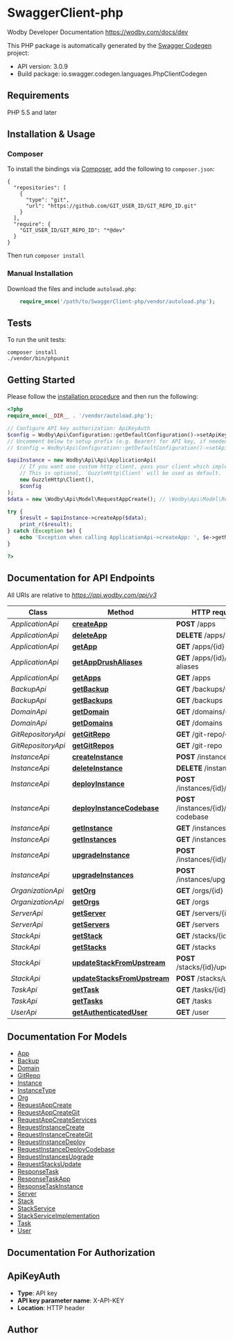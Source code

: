 # SwaggerClient-php
Wodby Developer Documentation https://wodby.com/docs/dev

This PHP package is automatically generated by the [Swagger Codegen](https://github.com/swagger-api/swagger-codegen) project:

- API version: 3.0.9
- Build package: io.swagger.codegen.languages.PhpClientCodegen

## Requirements

PHP 5.5 and later

## Installation & Usage
### Composer

To install the bindings via [Composer](http://getcomposer.org/), add the following to `composer.json`:

```
{
  "repositories": [
    {
      "type": "git",
      "url": "https://github.com/GIT_USER_ID/GIT_REPO_ID.git"
    }
  ],
  "require": {
    "GIT_USER_ID/GIT_REPO_ID": "*@dev"
  }
}
```

Then run `composer install`

### Manual Installation

Download the files and include `autoload.php`:

```php
    require_once('/path/to/SwaggerClient-php/vendor/autoload.php');
```

## Tests

To run the unit tests:

```
composer install
./vendor/bin/phpunit
```

## Getting Started

Please follow the [installation procedure](#installation--usage) and then run the following:

```php
<?php
require_once(__DIR__ . '/vendor/autoload.php');

// Configure API key authorization: ApiKeyAuth
$config = Wodby\Api\Configuration::getDefaultConfiguration()->setApiKey('X-API-KEY', 'YOUR_API_KEY');
// Uncomment below to setup prefix (e.g. Bearer) for API key, if needed
// $config = Wodby\Api\Configuration::getDefaultConfiguration()->setApiKeyPrefix('X-API-KEY', 'Bearer');

$apiInstance = new Wodby\Api\Api\ApplicationApi(
    // If you want use custom http client, pass your client which implements `GuzzleHttp\ClientInterface`.
    // This is optional, `GuzzleHttp\Client` will be used as default.
    new GuzzleHttp\Client(),
    $config
);
$data = new \Wodby\Api\Model\RequestAppCreate(); // \Wodby\Api\Model\RequestAppCreate | 

try {
    $result = $apiInstance->createApp($data);
    print_r($result);
} catch (Exception $e) {
    echo 'Exception when calling ApplicationApi->createApp: ', $e->getMessage(), PHP_EOL;
}

?>
```

## Documentation for API Endpoints

All URIs are relative to *https://api.wodby.com/api/v3*

Class | Method | HTTP request | Description
------------ | ------------- | ------------- | -------------
*ApplicationApi* | [**createApp**](docs/Api/ApplicationApi.md#createapp) | **POST** /apps | 
*ApplicationApi* | [**deleteApp**](docs/Api/ApplicationApi.md#deleteapp) | **DELETE** /apps/{id} | 
*ApplicationApi* | [**getApp**](docs/Api/ApplicationApi.md#getapp) | **GET** /apps/{id} | 
*ApplicationApi* | [**getAppDrushAliases**](docs/Api/ApplicationApi.md#getappdrushaliases) | **GET** /apps/{id}/drush-aliases | 
*ApplicationApi* | [**getApps**](docs/Api/ApplicationApi.md#getapps) | **GET** /apps | 
*BackupApi* | [**getBackup**](docs/Api/BackupApi.md#getbackup) | **GET** /backups/{id} | 
*BackupApi* | [**getBackups**](docs/Api/BackupApi.md#getbackups) | **GET** /backups | 
*DomainApi* | [**getDomain**](docs/Api/DomainApi.md#getdomain) | **GET** /domains/{id} | 
*DomainApi* | [**getDomains**](docs/Api/DomainApi.md#getdomains) | **GET** /domains | 
*GitRepositoryApi* | [**getGitRepo**](docs/Api/GitRepositoryApi.md#getgitrepo) | **GET** /git-repo/{id} | 
*GitRepositoryApi* | [**getGitRepos**](docs/Api/GitRepositoryApi.md#getgitrepos) | **GET** /git-repo | 
*InstanceApi* | [**createInstance**](docs/Api/InstanceApi.md#createinstance) | **POST** /instances | 
*InstanceApi* | [**deleteInstance**](docs/Api/InstanceApi.md#deleteinstance) | **DELETE** /instances/{id} | 
*InstanceApi* | [**deployInstance**](docs/Api/InstanceApi.md#deployinstance) | **POST** /instances/{id}/deploy | 
*InstanceApi* | [**deployInstanceCodebase**](docs/Api/InstanceApi.md#deployinstancecodebase) | **POST** /instances/{id}/deploy-codebase | 
*InstanceApi* | [**getInstance**](docs/Api/InstanceApi.md#getinstance) | **GET** /instances/{id} | 
*InstanceApi* | [**getInstances**](docs/Api/InstanceApi.md#getinstances) | **GET** /instances | 
*InstanceApi* | [**upgradeInstance**](docs/Api/InstanceApi.md#upgradeinstance) | **POST** /instances/{id}/upgrade | 
*InstanceApi* | [**upgradeInstances**](docs/Api/InstanceApi.md#upgradeinstances) | **POST** /instances/upgrade | 
*OrganizationApi* | [**getOrg**](docs/Api/OrganizationApi.md#getorg) | **GET** /orgs/{id} | 
*OrganizationApi* | [**getOrgs**](docs/Api/OrganizationApi.md#getorgs) | **GET** /orgs | 
*ServerApi* | [**getServer**](docs/Api/ServerApi.md#getserver) | **GET** /servers/{id} | 
*ServerApi* | [**getServers**](docs/Api/ServerApi.md#getservers) | **GET** /servers | 
*StackApi* | [**getStack**](docs/Api/StackApi.md#getstack) | **GET** /stacks/{id} | 
*StackApi* | [**getStacks**](docs/Api/StackApi.md#getstacks) | **GET** /stacks | 
*StackApi* | [**updateStackFromUpstream**](docs/Api/StackApi.md#updatestackfromupstream) | **POST** /stacks/{id}/update | 
*StackApi* | [**updateStacksFromUpstream**](docs/Api/StackApi.md#updatestacksfromupstream) | **POST** /stacks/update | 
*TaskApi* | [**getTask**](docs/Api/TaskApi.md#gettask) | **GET** /tasks/{id} | 
*TaskApi* | [**getTasks**](docs/Api/TaskApi.md#gettasks) | **GET** /tasks | 
*UserApi* | [**getAuthenticatedUser**](docs/Api/UserApi.md#getauthenticateduser) | **GET** /user | 


## Documentation For Models

 - [App](docs/Model/App.md)
 - [Backup](docs/Model/Backup.md)
 - [Domain](docs/Model/Domain.md)
 - [GitRepo](docs/Model/GitRepo.md)
 - [Instance](docs/Model/Instance.md)
 - [InstanceType](docs/Model/InstanceType.md)
 - [Org](docs/Model/Org.md)
 - [RequestAppCreate](docs/Model/RequestAppCreate.md)
 - [RequestAppCreateGit](docs/Model/RequestAppCreateGit.md)
 - [RequestAppCreateServices](docs/Model/RequestAppCreateServices.md)
 - [RequestInstanceCreate](docs/Model/RequestInstanceCreate.md)
 - [RequestInstanceCreateGit](docs/Model/RequestInstanceCreateGit.md)
 - [RequestInstanceDeploy](docs/Model/RequestInstanceDeploy.md)
 - [RequestInstanceDeployCodebase](docs/Model/RequestInstanceDeployCodebase.md)
 - [RequestInstancesUpgrade](docs/Model/RequestInstancesUpgrade.md)
 - [RequestStacksUpdate](docs/Model/RequestStacksUpdate.md)
 - [ResponseTask](docs/Model/ResponseTask.md)
 - [ResponseTaskApp](docs/Model/ResponseTaskApp.md)
 - [ResponseTaskInstance](docs/Model/ResponseTaskInstance.md)
 - [Server](docs/Model/Server.md)
 - [Stack](docs/Model/Stack.md)
 - [StackService](docs/Model/StackService.md)
 - [StackServiceImplementation](docs/Model/StackServiceImplementation.md)
 - [Task](docs/Model/Task.md)
 - [User](docs/Model/User.md)


## Documentation For Authorization


## ApiKeyAuth

- **Type**: API key
- **API key parameter name**: X-API-KEY
- **Location**: HTTP header


## Author




